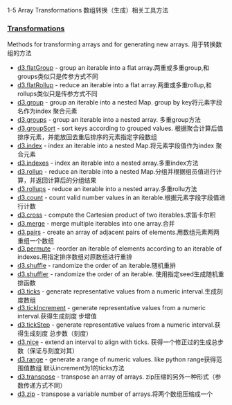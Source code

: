 1-5 Array Transformations 数组转换（生成）相关工具方法
### [Transformations](https://github.com/d3/d3-array/blob/v3.1.1/README.md#transformations)

Methods for transforming arrays and for generating new arrays.
用于转换数组的方法

-   [d3.flatGroup](https://github.com/d3/d3-array/blob/v3.1.1/README.md#flatGroup) - group an iterable into a flat array.两重或多重group,和groups类似只是传参方式不同
-   [d3.flatRollup](https://github.com/d3/d3-array/blob/v3.1.1/README.md#flatRollup) - reduce an iterable into a flat array.两重或多重rollup,和rollups类似只是传参方式不同
-   [d3.group](https://github.com/d3/d3-array/blob/v3.1.1/README.md#group) - group an iterable into a nested Map.
    group by key将元素字段名作为index 聚合元素
-   [d3.groups](https://github.com/d3/d3-array/blob/v3.1.1/README.md#groups) - group an iterable into a nested array. 多重group方法
-   [d3.groupSort](https://github.com/d3/d3-array/blob/v3.1.1/README.md#groupSort) - sort keys according to grouped values. 根据聚合计算后值排序元素，并能放回去重后排序的元素指定字段数组
-   [d3.index](https://github.com/d3/d3-array/blob/v3.1.1/README.md#index) - index an iterable into a nested Map.将元素字段值作为index 聚合元素
-   [d3.indexes](https://github.com/d3/d3-array/blob/v3.1.1/README.md#indexes) - index an iterable into a nested array.多重index方法
-   [d3.rollup](https://github.com/d3/d3-array/blob/v3.1.1/README.md#rollup) - reduce an iterable into a nested Map.分组并根据组员值进行计算，并返回计算后的分组结果
-   [d3.rollups](https://github.com/d3/d3-array/blob/v3.1.1/README.md#rollups) - reduce an iterable into a nested array.多重rollu方法
-   [d3.count](https://github.com/d3/d3-array/blob/v3.1.1/README.md#count) - count valid number values in an iterable.根据元素字段字段值进行计数
-   [d3.cross](https://github.com/d3/d3-array/blob/v3.1.1/README.md#cross) - compute the Cartesian product of two iterables.求笛卡尔积
-   [d3.merge](https://github.com/d3/d3-array/blob/v3.1.1/README.md#merge) - merge multiple iterables into one array.合并
-   [d3.pairs](https://github.com/d3/d3-array/blob/v3.1.1/README.md#pairs) - create an array of adjacent pairs of elements.用数组元素两两重组一个数组
-   [d3.permute](https://github.com/d3/d3-array/blob/v3.1.1/README.md#permute) - reorder an iterable of elements according to an iterable of indexes.用指定排序数组对原数组进行重排
-   [d3.shuffle](https://github.com/d3/d3-array/blob/v3.1.1/README.md#shuffle) - randomize the order of an iterable.随机重排
-   [d3.shuffler](https://github.com/d3/d3-array/blob/v3.1.1/README.md#shuffler) - randomize the order of an iterable. 使用指定seed生成随机重排函数
-   [d3.ticks](https://github.com/d3/d3-array/blob/v3.1.1/README.md#ticks) - generate representative values from a numeric interval.生成刻度数组
-   [d3.tickIncrement](https://github.com/d3/d3-array/blob/v3.1.1/README.md#tickIncrement) - generate representative values from a numeric interval.获得生成刻度 步增值
-   [d3.tickStep](https://github.com/d3/d3-array/blob/v3.1.1/README.md#tickStep) - generate representative values from a numeric interval.获得生成刻度 总步数（刻度）
-   [d3.nice](https://github.com/d3/d3-array/blob/v3.1.1/README.md#nice) - extend an interval to align with ticks. 获得一个修正过的生成总步数（保证与刻度对其）
-   [d3.range](https://github.com/d3/d3-array/blob/v3.1.1/README.md#range) - generate a range of numeric values. like python range获得范围值数组 默认increment为1的ticks方法
-   [d3.transpose](https://github.com/d3/d3-array/blob/v3.1.1/README.md#transpose) - transpose an array of arrays. zip压缩的另外一种形式（参数传递方式不同）
-   [d3.zip](https://github.com/d3/d3-array/blob/v3.1.1/README.md#zip) - transpose a variable number of arrays.将两个数组压缩成一个